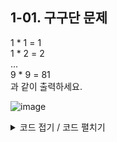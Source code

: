 ## 1-01. 구구단 문제

1 * 1 = 1<br>
1 * 2 = 2<br>
...<br>
9 * 9 = 81<br>
과 같이 출력하세요. <br>

![image](https://github.com/MaugeaLee/summer2023/assets/92789013/bf883880-3086-4c8b-bae0-bbc364fda356)


<details>
  <summary> 코드 접기 / 코드 펼치기</summary>

  ~~~ python3

for i in range(1, 10):
    for j in range(1, 10):
        print(i, " * ", j, " = ", i*j)

  ~~~

</details>
